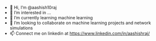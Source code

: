 - 👋 Hi, I’m @aashish10raj
- 👀 I’m interested in ...
- 🌱 I’m currently learning machine learning
- 💞️ I’m looking to collaborate on machine learning projects and network simulations
- 📫 Connect me on linkedin at  https://www.linkedin.com/in/aashishraj/

<!---
aashish10raj/aashish10raj is a ✨ special ✨ repository because its `README.md` (this file) appears on your GitHub profile.
You can click the Preview link to take a look at your changes.
--->
